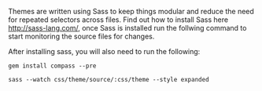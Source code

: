 Themes are written using Sass to keep things modular and reduce the need for repeated selectors across files. Find out how to install Sass here http://sass-lang.com/, once Sass is installed run the follwing command to start monitoring the source files for changes.

After installing sass, you will also need to run the following:

```
gem install compass --pre
```

```
sass --watch css/theme/source/:css/theme --style expanded
```
